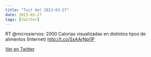 ```yaml
---
title: "Tuit del 2013-03-27"
date: 2013-03-27
tags: [twitter]
---
```


RT @microsiervos: 2000 Calorias visualizadas en distintos tipos de alimentos (Internet) http://t.co/SxAArNpi1P



[Ver en Twitter](https://twitter.com/i/web/status/317050018831941632)

